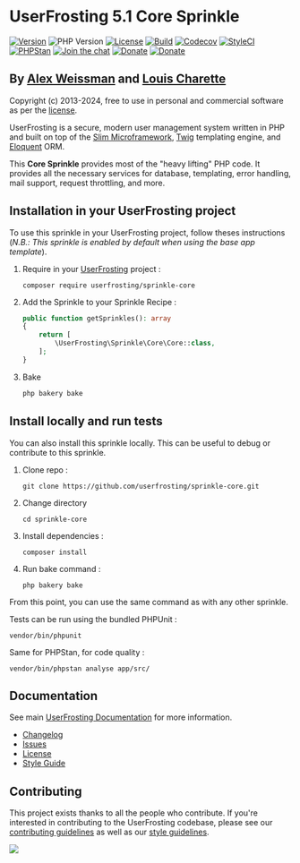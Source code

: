 # UserFrosting 5.1 Core Sprinkle

[![Version](https://img.shields.io/github/v/release/userfrosting/sprinkle-core?include_prereleases)](https://github.com/userfrosting/sprinkle-core/releases)
![PHP Version](https://img.shields.io/badge/php-%5E8.1-brightgreen)
[![License](https://img.shields.io/badge/license-MIT-brightgreen.svg)](LICENSE.md)
[![Build](https://img.shields.io/github/actions/workflow/status/userfrosting/sprinkle-core/Build.yml?branch=5.1&logo=github)](https://github.com/userfrosting/sprinkle-core/actions)
[![Codecov](https://codecov.io/gh/userfrosting/sprinkle-core/branch/5.1/graph/badge.svg)](https://app.codecov.io/gh/userfrosting/sprinkle-core/branch/5.1)
[![StyleCI](https://github.styleci.io/repos/372359383/shield?branch=5.1&style=flat)](https://github.styleci.io/repos/372359383)
[![PHPStan](https://img.shields.io/github/actions/workflow/status/userfrosting/sprinkle-core/PHPStan.yml?branch=5.1&label=PHPStan)](https://github.com/userfrosting/sprinkle-core/actions/workflows/PHPStan.yml)
[![Join the chat](https://img.shields.io/badge/Chat-UserFrosting-brightgreen?logo=Rocket.Chat)](https://chat.userfrosting.com)
[![Donate](https://img.shields.io/badge/Open_Collective-Donate-blue?logo=Open%20Collective)](https://opencollective.com/userfrosting#backer)
[![Donate](https://img.shields.io/badge/Ko--fi-Donate-blue?logo=ko-fi&logoColor=white)](https://ko-fi.com/lcharette)

## By [Alex Weissman](https://alexanderweissman.com) and [Louis Charette](https://bbqsoftwares.com)

Copyright (c) 2013-2024, free to use in personal and commercial software as per the [license](LICENSE.md).

UserFrosting is a secure, modern user management system written in PHP and built on top of the [Slim Microframework](http://www.slimframework.com/), [Twig](http://twig.sensiolabs.org/) templating engine, and [Eloquent](https://laravel.com/docs/10.x/eloquent#introduction) ORM.

This **Core Sprinkle** provides most of the "heavy lifting" PHP code. It provides all the necessary services for database, templating, error handling, mail support, request throttling, and more.

## Installation in your UserFrosting project
To use this sprinkle in your UserFrosting project, follow theses instructions (*N.B.: This sprinkle is enabled by default when using the base app template*).

1. Require in your [UserFrosting](https://github.com/userfrosting/UserFrosting) project : 
    ```
    composer require userfrosting/sprinkle-core
    ```

2. Add the Sprinkle to your Sprinkle Recipe : 
    ```php
    public function getSprinkles(): array
    {
        return [
            \UserFrosting\Sprinkle\Core\Core::class,
        ];
    }
    ```

3. Bake
    ```bash
    php bakery bake
    ```

## Install locally and run tests
You can also install this sprinkle locally. This can be useful to debug or contribute to this sprinkle. 

1. Clone repo :
    ```
    git clone https://github.com/userfrosting/sprinkle-core.git
    ```
2. Change directory
    ```
    cd sprinkle-core
    ```
3. Install dependencies :
    ```
    composer install
    ```
4. Run bake command :
    ```
    php bakery bake
    ```

From this point, you can use the same command as with any other sprinkle. 

Tests can be run using the bundled PHPUnit :
```
vendor/bin/phpunit
```

Same for PHPStan, for code quality :
```
vendor/bin/phpstan analyse app/src/
```

## Documentation
See main [UserFrosting Documentation](https://learn.userfrosting.com) for more information.

- [Changelog](CHANGELOG.md)
- [Issues](https://github.com/userfrosting/UserFrosting/issues)
- [License](LICENSE.md)
- [Style Guide](STYLE-GUIDE.md)

## Contributing

This project exists thanks to all the people who contribute. If you're interested in contributing to the UserFrosting codebase, please see our [contributing guidelines](https://github.com/userfrosting/UserFrosting/blob/5.1/.github/CONTRIBUTING.md) as well as our [style guidelines](.github/STYLE-GUIDE.md).

[![](https://opencollective.com/userfrosting/contributors.svg?width=890&button=true)](https://github.com/userfrosting/sprinkle-core/graphs/contributors)
